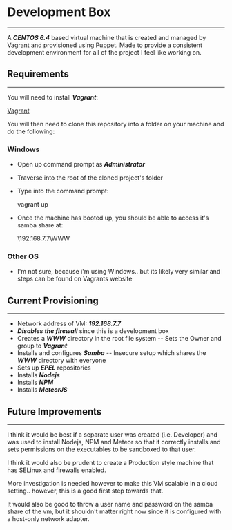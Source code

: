 # Development Box

---

A ***CENTOS 6.4*** based virtual machine that is created and managed by Vagrant and provisioned using Puppet.
Made to provide a consistent development environment for all of the project I feel like working on.



## Requirements

---

You will need to install ***Vagrant***:

[Vagrant](http://docs.vagrantup.com/v2/getting-started/)

You will then need to clone this repository into a folder on your machine and do the following:


### Windows

- Open up command prompt as ***Administrator***
- Traverse into the root of the cloned project's folder
- Type into the command prompt:

    vagrant up
	
- Once the machine has booted up, you should be able to access it's samba share at:

    \\192.168.7.7\WWW
	

### Other OS

- I'm not sure, because i'm using Windows.. but its likely very similar and steps can be found on Vagrants website



## Current Provisioning

---

- Network address of VM: ***192.168.7.7***
- ***Disables the firewall*** since this is a development box
- Creates a ***WWW*** directory in the root file system
-- Sets the Owner and group to ***Vagrant***
- Installs and configures ***Samba***
-- Insecure setup which shares the ***WWW*** directory with everyone
- Sets up ***EPEL*** repositories
- Installs ***Nodejs***
- Installs ***NPM***
- Installs ***MeteorJS***



## Future Improvements

---

I think it would be best if a separate user was created (i.e. Developer) and was used to install Nodejs, NPM and Meteor so that it 
correctly installs and sets permissions on the executables to be sandboxed to that user.  

I think it would also be prudent to create a Production style machine that has SELinux and firewalls enabled.  

More investigation is needed however to make this VM scalable in a cloud setting.. however, this is a good first step towards that.

It would also be good to throw a user name and password on the samba share of the vm, but it shouldn't matter right now since it is configured
with a host-only network adapter.



